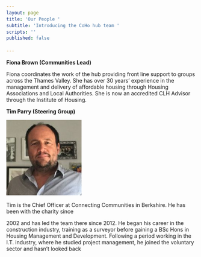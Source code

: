 ```yaml
---
layout: page
title: 'Our People '
subtitle: 'Introducing the CoHo hub team '
scripts: ''
published: false

---
```

**Fiona Brown (Communities Lead)** 

Fiona coordinates the work of the hub providing front line support to groups across the Thames Valley. She has over 30 years’ experience in the management and delivery of affordable housing through Housing Associations and Local Authorities. She is now an accredited CLH Advisor through the Institute of Housing. 

**Tim Parry (Steering Group)** 

![](/uploads/tim-parry-002.jpg)

Tim is the Chief Officer at Connecting Communities in Berkshire. He has been with the charity since

2002 and has led the team there since 2012. He began his career in the construction industry, training as a surveyor before gaining a BSc Hons in Housing Management and Development. Following a period working in the I.T. industry, where he studied project management, he joined the voluntary sector and hasn’t looked back